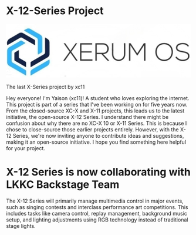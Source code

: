 # X-12-Series Project

<p align="center">
  <img src="https://github.com/xc1974/X-12-Series/blob/Xerum-OS/logo.png?raw=true" alt="Xerum OS">
</p>


The last X-Series project by xc11


Hey everyone! I'm Yaison (xc11)! A student who loves exploring the internet. This project is part of a series that I've been working on for five years now.
From the closed-source XC-X and X-11 projects, this leads us to the latest initiative, the open-source X-12 Series. I understand there might be confusion about why there are no XC-X 10 or X-11 Series. This is because I chose to close-source those earlier projects entirely.
However, with the X-12 Series, we're now inviting anyone to contribute ideas and suggestions, making it an open-source initiative. I hope you find something here helpful for your project.

# X-12 Series is now collaborating with LKKC Backstage Team

The X-12 Series will primarily manage multimedia control in major events, such as singing contests and interclass performance art competitions. This includes tasks like camera control, replay management, background music setup, and lighting adjustments using RGB technology instead of traditional stage lights.
